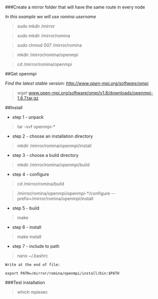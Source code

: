 ###Create a mirror folder that will have the same route in every node

*In this example we will use romina username*

 > sudo mkdir /mirror

 > sudo mkdir /mirror/romina

 > sudo chmod 007 /mirror/romina

 > mkdir /mirror/romina/openmpi

 > cd /mirror/romina/openmpi

##Get openmpi

*Find the latest stable version: http://www.open-mpi.org/software/ompi*

 > wget www.open-mpi.org/software/ompi/v1.8/downloads/openmpi-1.8.7.tar.gz

##Install

 * step 1 - unpack

 > tar -xvf openmpi-*

 * step 2 - choose an installation directory

 > mkdir /mirror/romina/openmpi/install

 * step 3 - choose a build directory

 > mkdir /mirror/romina/openmpi/build

 * step 4 - configure

 > cd /mirror/romina/build

 > /mirror/romina/openmpi/openmpi-*/configure --prefix=/mirror/romina/openmpi/install

 * step 5 - build

 > make

 * step 6 - install

 > make install

 * step 7 - include to path

 > nano ~/.bashrc

    Write at the end of file:
    
    export PATH=/mirror/romina/openmpi/install/bin:$PATH

###Test installation

 > which mpiexec

